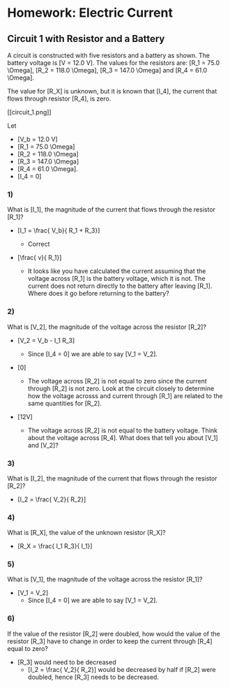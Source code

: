 # Homework: Electric Current

## Circuit 1 with Resistor and a Battery

A circuit is constructed with five resistors and a battery as shown. 
The battery voltage is \[V = 12.0 V\]. The values for the resistors 
are: \[R_1 = 75.0 \Omega\], \[R_2 = 118.0 \Omega\], \[R_3 = 147.0 \Omega\]
and \[R_4 = 61.0 \Omega\].

The value for \[R_X\] is unknown, but it is known that \[I_4\], 
the current that flows through resistor \[R_4\], is zero.

[[circuit_1.png]]

Let
* \[V_b = 12.0 V\]
* \[R_1 = 75.0 \Omega\] 
* \[R_2 = 118.0 \Omega\] 
* \[R_3 = 147.0 \Omega\]
* \[R_4 = 61.0 \Omega\]. 
* \[I_4 = 0\]

### 1)
What is \[I_1\], the magnitude of the current that flows through the resistor \[R_1\]?

* \[I_1 = \frac{ V_b}{ R_1 + R_3}\]
  * Correct

* \[\frac{ v}{ R_1}\]
  * It looks like you have calculated the current assuming that 
    the voltage across \[R_1\] is the battery voltage, which it 
    is not. The current does not return directly to the battery 
    after leaving \[R_1\]. Where does it go before returning to 
    the battery?

### 2)
What is \[V_2\], the magnitude of the voltage across the resistor \[R_2\]?

* \[V_2 = V_b - I_1 R_3\]
  * Since \[I_4 = 0\] we are able to say \[V_1 = V_2\].

* \[0\]
  * The voltage across \[R_2\] is not equal to zero since the current 
    through \[R_2\] is not zero. Look at the circuit closely to determine 
    how the voltage acrosss and current through \[R_1\] are related to 
    the same quantities for \[R_2\].
* \[12V\]
  * The voltage across \[R_2\] is not equal to the battery voltage. Think 
    about the voltage across \[R_4\]. What does that tell you about \[V_1\] and 
    \[V_2\]?

### 3)
What is \[I_2\], the magnitude of the current that flows through the resistor \[R_2\]?

* \[I_2 = \frac{ V_2}{ R_2}\]

### 4)
What is \[R_X\], the value of the unknown resistor \[R_X\]?

* \[R_X = \frac{ I_1 R_3}{ I_1}\]

### 5)
What is \[V_1\], the magnitude of the voltage across the resistor \[R_1\]?

* \[V_1 = V_2\]
  * Since \[I_4 = 0\] we are able to say \[V_1 = V_2\].

### 6)
If the value of the resistor \[R_2\] were doubled, how would the value of 
the resistor \[R_3\] have to change in order to keep the current 
through \[R_4\] equal to zero?

* \[R_3\] would need to be decreased
  * \[I_2 = \frac{ V_2}{ R_2}\] would be decreased by half if 
    \[R_2\] were doubled, hence \[R_3\] needs to be decreased.

